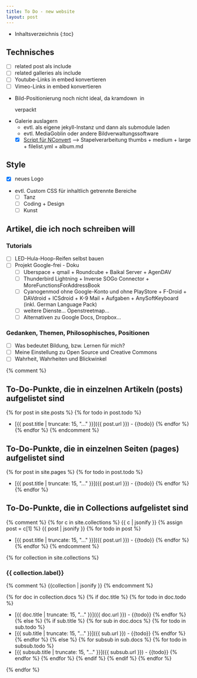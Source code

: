 ```yaml
---
title: To Do - new website
layout: post
---
```

* Inhaltsverzeichnis
{:toc}

## Technisches

- [ ] related post als include
- [ ] related galleries als include
- [ ] Youtube-Links in embed konvertieren
- [ ] Vimeo-Links in embed konvertieren
- Bild-Positionierung noch nicht ideal, da kramdown <img> in <p> verpackt
- Galerie auslagern
  - evtl. als eigene jekyll-Instanz und dann als submodule laden
  - evtl. MediaGoblin oder andere Bildverwaltungssoftware
  - [x] [Script für NConvert](https://github.com/raffaelj/image-processing-jekyll-batch-nconvert) --> Stapelverarbeitung thumbs + medium + large + filelist.yml + album.md

## Style

- [x] neues Logo
- evtl. Custom CSS für inhaltlich getrennte Bereiche
  - [ ] Tanz
  - [ ] Coding + Design
  - [ ] Kunst

## Artikel, die ich noch schreiben will

### Tutorials

- [ ] LED-Hula-Hoop-Reifen selbst bauen
- [ ] Projekt Google-frei - Doku
  - [ ] Uberspace + qmail + Roundcube + Baikal Server + AgenDAV
  - [ ] Thunderbird Lightning + Inverse SOGo Connector + MoreFunctionsForAddressBook
  - [ ] Cyanogenmod ohne Google-Konto und ohne PlayStore + F-Droid + DAVdroid + ICSdroid + K-9 Mail + Aufgaben + AnySoftKeyboard (inkl. German Language Pack)
  - [ ] weitere Dienste... Openstreetmap...
  - [ ] Alternativen zu Google Docs, Dropbox...

### Gedanken, Themen, Philosophisches, Positionen

- [ ] Was bedeutet Bildung, bzw. Lernen für mich?
- [ ] Meine Einstellung zu Open Source und Creative Commons
- [ ] Wahrheit, Wahrheiten und Blickwinkel

{% comment %}
## To-Do-Punkte, die in einzelnen Artikeln (posts) aufgelistet sind

{% for post in site.posts %}
  {% for todo in post.todo %}
* [{{ post.title | truncate: 15, "..."  }}]({{ post.url }}) - {{todo}}
  {% endfor %}
{% endfor %}
{% endcomment %}

## To-Do-Punkte, die in einzelnen Seiten (pages) aufgelistet sind

{% for post in site.pages %}
  {% for todo in post.todo %}
* [{{ post.title | truncate: 15, "..."  }}]({{ post.url }}) - {{todo}}
  {% endfor %}
{% endfor %}


## To-Do-Punkte, die in Collections aufgelistet sind

{% comment %}
{% for c in site.collections %}
  {{ c | jsonify }}
  {% assign post = c[1] %}
  {{ post | jsonify }}
  {% for todo in post %}
* [{{ post.title | truncate: 15, "..."  }}]({{ post.url }}) - {{todo}}
  {% endfor %}
{% endfor %}
{% endcomment %}

{% for collection in site.collections %}
### {{ collection.label}}

{% comment %}
{{collection | jsonify }}
{% endcomment %}

 {% for doc in collection.docs %}
  {% if doc.title %}
   {% for todo in doc.todo %}
* [{{ doc.title | truncate: 15, "..."  }}]({{ doc.url }}) - {{todo}}
   {% endfor %}
  {% else %}
  {% if sub.title %}
   {% for sub in doc.docs %}
   {% for todo in sub.todo %}
* [{{ sub.title | truncate: 15, "..."  }}]({{ sub.url }}) - {{todo}}
   {% endfor %}
   {% endfor %}
  {% else %}
   {% for subsub in sub.docs %}
   {% for todo in subsub.todo %}
* [{{ subsub.title | truncate: 15, "..."  }}]({{ subsub.url }}) - {{todo}}
   {% endfor %}
   {% endfor %}
  {% endif %}
  {% endif %}
 {% endfor %}


{% endfor %}
